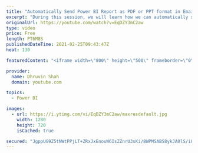 ```yaml
---
title: "Automatically Send Power BI Report as PDF or PPT format in Email"
excerpt: "During this session, we will learn how we can automatically send our Power BI Report as PDF or PPT format in Email. We all know about Email Subscription functionality in Power BI. Email Subscription in the Power BI used to send Power BI page subscription to set of users via email based on scheduled date"
originalUrl: https://youtube.com/watch?v=EqDZY3mC2aw
type: video
price: Free
length: PT6M8S
publishedDateTime: 2021-02-25T09:43:47Z
heat: 130

featuredContent: "<iframe width=\"800\" height=\"500\" frameborder=\"0\" src=\"https://www.youtube.com/embed/EqDZY3mC2aw\" allow=\"accelerometer; autoplay; encrypted-media; gyroscope; picture-in-picture\" allowfullscreen></iframe>"

provider:
  name: Dhruvin Shah
  domain: youtube.com

topics:
  - Power BI

images:
  - url: https://i.ytimg.com/vi/EqDZY3mC2aw/maxresdefault.jpg
    width: 1280
    height: 720
    isCached: true

secured: "JgppUG9Z5tNWtPPjLT+ZRxJxEnouW6IsZZnrU3sKi/8WPMSABS8ykJA0lS/i8vLmot/AsfWlPk5Onm8iak299tb5fB7c2tix0di442Bc9ooRt6XoINrmhOrGL3bfVnp9mZ5UyPuReufuIhtjp72KgvlFEUcPNspeZiOeVorJIUWfg68Lj88aNvhDx0jorn0uiHPNbzWrD2vaPaC3fi+4emI6vPqCkgjl0p62vJS9cJnddGcKSh3y1RDzrKwpJHY/r0hoGVZviDEbQsqgXL4tflxEIV/iBgBcsDTZGa6gjBFuFNO6v4HT+Xm/xf+9zDLifuEiwfptX2l2spZzBp6oHXk81Hsh8incFTrZ9fx56kBAwTnk1hc66tNTl4b0SEmAyO0sGGvB0Hp90WV2mqWDdQ==;4vo3qFHafwtJkAuAeUOJAw=="
---
```


